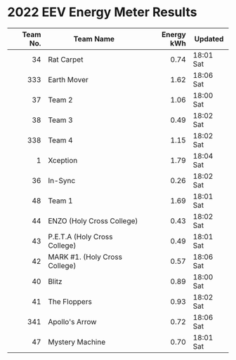 # 2022 EEV Energy Meter Results
|Team No.|Team Name|Energy kWh|Updated|
|---:|---|---:|---|
|34|Rat Carpet|0.74|18:01 Sat|
|333|Earth Mover|1.62|18:06 Sat|
|37|Team 2|1.06|18:00 Sat|
|38|Team 3|0.49|18:02 Sat|
|338|Team 4|1.15|18:02 Sat|
|1|Xception|1.79|18:04 Sat|
|36|In-Sync|0.26|18:02 Sat|
|48|Team 1|1.69|18:01 Sat|
|44|ENZO (Holy Cross College)|0.43|18:02 Sat|
|43|P.E.T.A (Holy Cross College)|0.49|18:01 Sat|
|42|MARK #1. (Holy Cross College)|0.57|18:06 Sat|
|40|Blitz|0.89|18:00 Sat|
|41|The Floppers|0.93|18:02 Sat|
|341|Apollo's Arrow|0.72|18:06 Sat|
|47|Mystery Machine|0.70|18:01 Sat|
